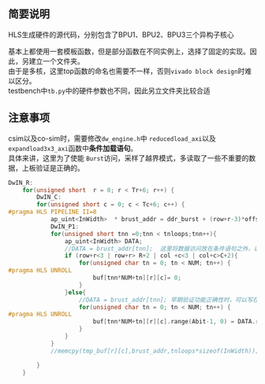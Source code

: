 ## 简要说明
HLS生成硬件的源代码，分别包含了BPU1、BPU2、BPU3三个异构子核心

基本上都使用一套模板函数，但是部分函数在不同实例上，选择了固定的实现。因此，另建立一个文件夹。    
由于是多核，这里top函数的命名也需要不一样，否则```vivado block design```时难以区分。   
testbench中```tb.py```中的硬件参数也不同，因此另立文件夹比较合适  

## 注意事项

csim以及co-sim时，需要修改```dw_engine.h```中 ```reducedload_axi```以及```expandload3x3_axi```函数中**条件加载语句**。   
具体来讲，这里为了使能 ```Burst```访问，采样了越界模式，多读取了一些不重要的数据，上板验证是正确的。  
```C++
DwIN_R:
	for(unsigned short  r = 0; r < Tr+6; r++) {
		DwIN_C:
		for(unsigned short c = 0; c < Tc+6; c++) {
#pragma HLS PIPELINE II=8
			ap_uint<InWidth>  * brust_addr = ddr_burst + (row+r-3)*offsetR*tnloops + (col+c-3)*offsetC*tnloops + ch*tnloops;
			DwIN_P1:
			for(unsigned short tnn =0;tnn < tnloops;tnn++){
				ap_uint<InWidth> DATA;
				//DATA = brust_addr[tnn];  这里将数据访问放在条件语句之外，以使能Burst访问。由于数组越界，不能进行co-sim，但是不影响实际部署的正确性。
				if (row+r<3 | row+r> R+2 | col +c<3 | col+c>C+2){
					for(unsigned char tn = 0; tn < NUM; tn++) {
#pragma HLS UNROLL
						buf[tnn*NUM+tn][r][c]= 0;
					}
				}else{
					//DATA = brust_addr[tnn]; 早期验证功能正确性时，可以写在条件循环里面。
					for(unsigned char tn = 0; tn < NUM; tn++) {
#pragma HLS UNROLL
						buf[tnn*NUM+tn][r][c].range(Abit-1, 0) = DATA.range( (tn+1)*Abit-1, tn*Abit);
					}
				}
			}
			//memcpy(tmp_buf[r][c],brust_addr,tnloops*sizeof(InWidth));

		}
	}
```


